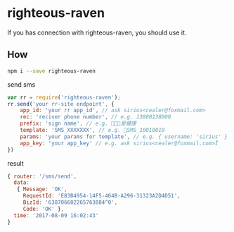 # righteous-raven
If you has connection with righteous-raven, you should use it.

## How
```bash
npm i --save righteous-raven
```

send sms

```js
var rr = require('righteous-raven');
rr.send('your rr-site endpoint', {
    app_id: 'your rr app_id', // ask sirius<cealer@foxmail.com>
    rec: 'reciver phone number', // e.g. 13800138000
    prefix: 'sign name', // e.g. 爱健康
    template: 'SMS_XXXXXXX', // e.g. SMS_10010010
    params: 'your params for template', // e.g. { username: 'sirius' }
    app_key: 'your app_key' // e.g. ask sirius<cealer@foxmail.com>Ï
})
```

result

```js
{ router: '/sms/send',
  data:
   { Message: 'OK',
     RequestId: 'E83B4954-14F5-464B-A296-31323A2D4D51',
     BizId: '638706602265763884^0',
     Code: 'OK' },
  time: '2017-08-09 16:02:43' 
}
```